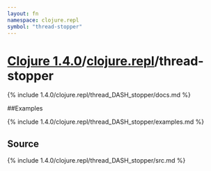```yaml
---
layout: fn
namespace: clojure.repl
symbol: "thread-stopper"
---
```


# [Clojure 1.4.0](../../)/[clojure.repl](../)/thread-stopper

{% include 1.4.0/clojure.repl/thread_DASH_stopper/docs.md %}

##Examples

{% include 1.4.0/clojure.repl/thread_DASH_stopper/examples.md %}
## Source
{% include 1.4.0/clojure.repl/thread_DASH_stopper/src.md %}

